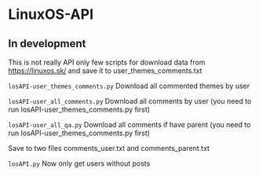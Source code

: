 # LinuxOS-API
## In development
This is not really API only few scripts for download data from https://linuxos.sk/ and save it to user_themes_comments.txt

`losAPI-user_themes_comments.py`
Download all commented themes by user

`losAPI-user_all_comments.py`
Download all comments by user (you need to run losAPI-user_themes_comments.py first)

`losAPI-user_all_qa.py`
Download all comments if have parent (you need to run losAPI-user_themes_comments.py first)

Save to two files comments_user.txt and comments_parent.txt

`losAPI.py` Now only get users without posts
